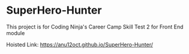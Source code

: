 # SuperHero-Hunter
This project is for Coding Ninja's Career Camp Skill Test 2 for Front End module

Hoisted Link: 
https://anu12oct.github.io/SuperHero-Hunter/
